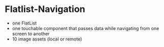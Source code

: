 # Flatlist-Navigation

- one FlatList<br />
- one touchable component that passes data while navigating from one screen to another<br />
- 10 image assets (local or remote)<br />
